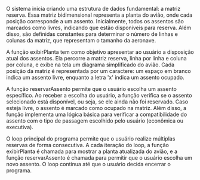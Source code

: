 O sistema inicia criando uma estrutura de dados fundamental: a matriz reserva.
Essa matriz bidimensional representa a planta do avião, onde cada posição corresponde a um assento.
Inicialmente, todos os assentos são marcados como livres, indicando que estão disponíveis para reserva.
Além disso, são definidas constantes para determinar o número de linhas e colunas da matriz, que representam o tamanho da aeronave.

A função exibirPlanta tem como objetivo apresentar ao usuário a disposição atual dos assentos.
Ela percorre a matriz reserva, linha por linha e coluna por coluna, e exibe na tela um diagrama simplificado do avião.
Cada posição da matriz é representada por um caractere: um espaço em branco indica um assento livre, enquanto a letra 'x' indica um assento ocupado.

A função reservarAssento permite que o usuário escolha um assento específico.
Ao receber a escolha do usuário, a função verifica se o assento selecionado está disponível, ou seja, se ele ainda não foi reservado.
Caso esteja livre, o assento é marcado como ocupado na matriz.
Além disso, a função implementa uma lógica básica para verificar a compatibilidade do assento com o tipo de passagem escolhido pelo usuário (econômica ou executiva).

O loop principal do programa permite que o usuário realize múltiplas reservas de forma consecutiva.
A cada iteração do loop, a função exibirPlanta é chamada para mostrar a planta atualizada do avião, e a função reservarAssento é chamada para permitir que o usuário escolha um novo assento.
O loop continua até que o usuário decida encerrar o programa.
